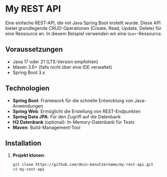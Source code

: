 # My REST API

Eine einfache REST-API, die mit Java Spring Boot erstellt wurde. Diese API bietet grundlegende CRUD-Operationen (Create, Read, Update, Delete) für eine Ressource an. In diesem Beispiel verwenden wir eine `User`-Ressource.

## Voraussetzungen

- Java 17 oder 21 (LTS-Version empfohlen)
- Maven 3.6+ (falls nicht über eine IDE verwaltet)
- Spring Boot 3.x

## Technologien

- **Spring Boot**: Framework für die schnelle Entwicklung von Java-Anwendungen
- **Spring Web**: Ermöglicht die Erstellung von REST-Endpunkten
- **Spring Data JPA**: Für den Zugriff auf die Datenbank
- **H2 Datenbank** (optional): In-Memory-Datenbank für Tests
- **Maven**: Build-Management-Tool

## Installation

1. **Projekt klonen**:
   ```bash
   git clone https://github.com/dein-benutzername/my-rest-api.git
   cd my-rest-api
